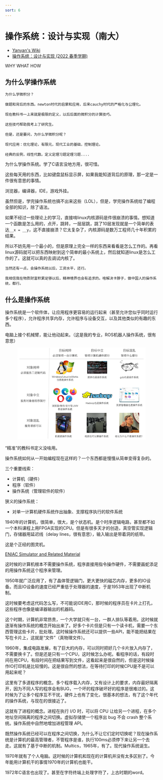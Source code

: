 ```yaml
---
sort: 6
---
```

# 操作系统：设计与实现（南大）


- [Yanyan's Wiki](http://jyywiki.cn/)
- [操作系统：设计与实现 (2022 春季学期)](http://jyywiki.cn/OS/2022/)


WHY WHAT HOW

## 为什么学操作系统

```note
为什么学微积分？

做题和背后的东西。newton时代的启蒙和应用，后来cauchy时代的严格化与公理化。

现在教科书一上来就是极限的定义，以后后面的微积分的计算技巧。

这些技巧帮助我考上了研究生。

但是，还是要问，为什么学微积分呢？

现代应用：优化理论，有限元，现代工业的基础，控制理论。

经典的反例，线性代数。定义定理习题定理习题....
```

为什么学操作系统。学了C语言没地方用，很可惜。

这些每天用的东西，比如键盘鼠标显示屏，如果我能知道背后的原理，那一定是一件很有意思的事情。

浏览器，编译器，IDE，游戏外挂。

虽然但是，学完操作系统也搞不出来这些（LOL），但是，学完操作系统给了编程全部的知识，除了语法。 

如果不经过一些理论上的学习，直接啃linux内核源码是件很崩溃的事情。想知道一个函数是怎么用的，点开，跳转，一层层跳，跳了10层发现就是一个简单的表达`__x = __y`，这不直接崩溃？它太复杂了，内核源码是数万工程师几十年积累的结果。

所以不妨先用一个最小的，但是原理上完全一样的东西来看看是怎么工作的。再看linux源码就可以把东西映射到这个简单的最小系统上，然后就知道linux是怎么工作的了。这就可以真的去调试内核了。


```note
当然还有一点，会操作系统以后，工资水平，还行。

我相信我在物质财富积累足够以后，精神境界也会有追求的。啥解决卡脖子，做中国人的操作系统，都行。
```

## 什么是操作系统

操作系统是一个软件体，让应用程序更容易的运行起来（甚至允许您似乎同时运行多个程序），允许程序共享内存，允许程序与设备交互，以及其他类似的有趣的东西。

电脑上接个机械臂，能让他动起来。（这是我的专业，ROS机器人操作系统，很有意思）

<figure>
    <img src="./os.png" width=500>
</figure>


“精准”的教科书定义没啥用。

操作系统如何从一开始编程现在这样的？一个东西都是慢慢从简单变得复杂的。

三个重要线索：
- 计算机（硬件）
- 程序（软件）
- 操作系统（管理软件的软件）

狭义的操作系统：
- 对单一计算机硬件系统作出抽象、支撑程序执行的软件系统


1940年的计算机，很简单，很大，是个状态机。是个时序逻辑电路，甚至都不如一个本科课程上用FPGA实现的CPU。但是有很多天才的创造，真空管实现逻辑门，存储器用延迟线（delay lines，很有意思），输入输出是带着洞的纸带。

这是个正经的图灵机。

[ENIAC Simulator and Related Material](https://www.cs.drexel.edu/~bls96/eniac/)

这时候的计算机根本不需要操作系统，程序直接用指令操作硬件，不需要画蛇添足的用操作系统这个程序来管理。

1950年就广泛应用了，有了晶体管逻辑门，更大更快的磁芯内存，更多的IO设备。而且IO设备的速度已经严重低于处理器的速度，于是1953年出现了中断机制。

这时候要考虑这代码怎么写，不可能说IDE用C，那时候的程序员在卡片上打孔，这些程序也像是编译器输出的机器码。

这个时期，计算机非常昂贵，一个大学就只有一台，一群人排队等着用。这时候就逐渐有操作系统的概念开始出来了。好多个卡片但是只有一个读卡机，需要一个东西管理这些卡片，批处理。这时候操作系统还可以提供一些API，能不能把结果在写在卡片上，这就是“文件”（真物理文件）。

1960年，集成电路发展，有了巨大的内存，可以同时把好几个卡片放入内存了，不需要换卡了。但是还是只有一个CPU，这时候怎么办呢。看程序的话，有段时间在用CPU，有段时间在把结果写到文件，这看起来是很自然的，但是这时候操作IO打印机是比较慢的。这是很自然的想法，在等待打印的时候CPU是不是可以用起来呢？

这里有了多道程序的概念。多个程序载入内存，又有设计上的要求，内存最好隔离开，因为不同人写的程序会有BUG，一个坏的程序破坏好的程序是很难过的。这时候为了让多个程序互不干扰，硬件上也有了变化，很基本的想法，有了这个年代的操作系统，与现在的很接近了。

这就有了进程的概念。进程在执行 I/O 时，可以将 CPU 让给另一个进程，在多个地址空间隔离的程序之间切换。虚拟存储使一个程序出 bug 不会 crash 整个系统。操作系统中自然地增加进程管理 API。

既然操作系统已经可以在程序之间切换，为什么不让它们定时切换呢？现在操作系统是计算机的最高管理者，不管程序是谁，执行100ms必须停下来让另一个去走。这就有了基于中断的机制。Multics，1965年，有了。现代操作系统诞生。

1970年就有了个人电脑。这时候的计算机和现在的计算机并没有太多区别了。今年能用计算机干的事情1970年的计算机也能干。

1972年C语言也出现了。甚至在字符终端上处理字符了，上古时期的word。

